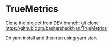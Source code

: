 # TrueMetrics
Clone the project from DEV branch: git clone https://github.com/basitarshadkhan/TrueMetrics

Do yarn install and then run using yarn start
